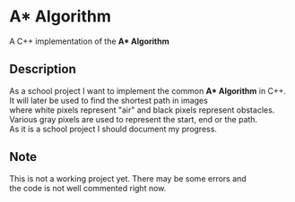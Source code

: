 # A\* Algorithm

A C\+\+ implementation of the __A\* Algorithm__

## Description

As a school project I want to implement the common __A\* Algorithm__ in C\+\+.<br />
It will later be used to find the shortest path in images<br />
where white pixels represent \"air\" and black pixels represent obstacles.<br />
Various gray pixels are used to represent the start, end or the path.<br />
As it is a school project I should document my progress.<br />

## Note

This is not a working project yet. There may be some errors and<br />
the code is not well commented right now.<br />
